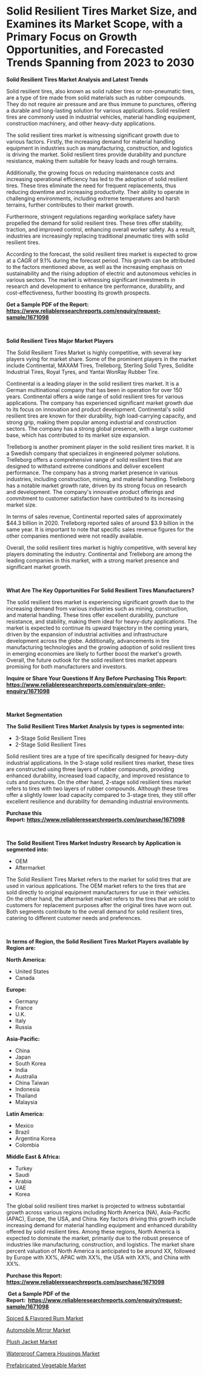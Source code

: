 <p><h1>Solid Resilient Tires Market Size, and Examines its Market Scope, with a Primary Focus on Growth Opportunities, and Forecasted Trends Spanning from 2023 to 2030</h1></p><p><strong>Solid Resilient Tires Market Analysis and Latest Trends</strong></p>
<p><p>Solid resilient tires, also known as solid rubber tires or non-pneumatic tires, are a type of tire made from solid materials such as rubber compounds. They do not require air pressure and are thus immune to punctures, offering a durable and long-lasting solution for various applications. Solid resilient tires are commonly used in industrial vehicles, material handling equipment, construction machinery, and other heavy-duty applications.</p><p>The solid resilient tires market is witnessing significant growth due to various factors. Firstly, the increasing demand for material handling equipment in industries such as manufacturing, construction, and logistics is driving the market. Solid resilient tires provide durability and puncture resistance, making them suitable for heavy loads and rough terrains.</p><p>Additionally, the growing focus on reducing maintenance costs and increasing operational efficiency has led to the adoption of solid resilient tires. These tires eliminate the need for frequent replacements, thus reducing downtime and increasing productivity. Their ability to operate in challenging environments, including extreme temperatures and harsh terrains, further contributes to their market growth.</p><p>Furthermore, stringent regulations regarding workplace safety have propelled the demand for solid resilient tires. These tires offer stability, traction, and improved control, enhancing overall worker safety. As a result, industries are increasingly replacing traditional pneumatic tires with solid resilient tires.</p><p>According to the forecast, the solid resilient tires market is expected to grow at a CAGR of 9.1% during the forecast period. This growth can be attributed to the factors mentioned above, as well as the increasing emphasis on sustainability and the rising adoption of electric and autonomous vehicles in various sectors. The market is witnessing significant investments in research and development to enhance tire performance, durability, and cost-effectiveness, further boosting its growth prospects.</p></p>
<p><strong>Get a Sample PDF of the Report:&nbsp; <a href="https://www.reliableresearchreports.com/enquiry/request-sample/1671098">https://www.reliableresearchreports.com/enquiry/request-sample/1671098</a></strong></p>
<p>&nbsp;</p>
<p><strong>Solid Resilient Tires Major Market Players</strong></p>
<p><p>The Solid Resilient Tires Market is highly competitive, with several key players vying for market share. Some of the prominent players in the market include Continental, MAXAM Tires, Trelleborg, Sterling Solid Tyres, Solidite Industrial Tires, Royal Tyres, and Yantai WonRay Rubber Tire.</p><p>Continental is a leading player in the solid resilient tires market. It is a German multinational company that has been in operation for over 150 years. Continental offers a wide range of solid resilient tires for various applications. The company has experienced significant market growth due to its focus on innovation and product development. Continental's solid resilient tires are known for their durability, high load-carrying capacity, and strong grip, making them popular among industrial and construction sectors. The company has a strong global presence, with a large customer base, which has contributed to its market size expansion.</p><p>Trelleborg is another prominent player in the solid resilient tires market. It is a Swedish company that specializes in engineered polymer solutions. Trelleborg offers a comprehensive range of solid resilient tires that are designed to withstand extreme conditions and deliver excellent performance. The company has a strong market presence in various industries, including construction, mining, and material handling. Trelleborg has a notable market growth rate, driven by its strong focus on research and development. The company's innovative product offerings and commitment to customer satisfaction have contributed to its increasing market size.</p><p>In terms of sales revenue, Continental reported sales of approximately $44.3 billion in 2020. Trelleborg reported sales of around $3.9 billion in the same year. It is important to note that specific sales revenue figures for the other companies mentioned were not readily available.</p><p>Overall, the solid resilient tires market is highly competitive, with several key players dominating the industry. Continental and Trelleborg are among the leading companies in this market, with a strong market presence and significant market growth.</p></p>
<p>&nbsp;</p>
<p><strong>What Are The Key Opportunities For Solid Resilient Tires Manufacturers?</strong></p>
<p><p>The solid resilient tires market is experiencing significant growth due to the increasing demand from various industries such as mining, construction, and material handling. These tires offer excellent durability, puncture resistance, and stability, making them ideal for heavy-duty applications. The market is expected to continue its upward trajectory in the coming years, driven by the expansion of industrial activities and infrastructure development across the globe. Additionally, advancements in tire manufacturing technologies and the growing adoption of solid resilient tires in emerging economies are likely to further boost the market's growth. Overall, the future outlook for the solid resilient tires market appears promising for both manufacturers and investors.</p></p>
<p><strong>Inquire or Share Your Questions If Any Before Purchasing This Report: <a href="https://www.reliableresearchreports.com/enquiry/pre-order-enquiry/1671098">https://www.reliableresearchreports.com/enquiry/pre-order-enquiry/1671098</a></strong></p>
<p>&nbsp;</p>
<p><strong>Market Segmentation</strong></p>
<p><strong>The Solid Resilient Tires Market Analysis by types is segmented into:</strong></p>
<p><ul><li>3-Stage Solid Resilient Tires</li><li>2-Stage Solid Resilient Tires</li></ul></p>
<p><p>Solid resilient tires are a type of tire specifically designed for heavy-duty industrial applications. In the 3-stage solid resilient tires market, these tires are constructed using three layers of rubber compounds, providing enhanced durability, increased load capacity, and improved resistance to cuts and punctures. On the other hand, 2-stage solid resilient tires market refers to tires with two layers of rubber compounds. Although these tires offer a slightly lower load capacity compared to 3-stage tires, they still offer excellent resilience and durability for demanding industrial environments.</p></p>
<p><strong>Purchase this Report:&nbsp;<a href="https://www.reliableresearchreports.com/purchase/1671098">https://www.reliableresearchreports.com/purchase/1671098</a></strong></p>
<p>&nbsp;</p>
<p><strong>The Solid Resilient Tires Market Industry Research by Application is segmented into:</strong></p>
<p><ul><li>OEM</li><li>Aftermarket</li></ul></p>
<p><p>The Solid Resilient Tires Market refers to the market for solid tires that are used in various applications. The OEM market refers to the tires that are sold directly to original equipment manufacturers for use in their vehicles. On the other hand, the aftermarket market refers to the tires that are sold to customers for replacement purposes after the original tires have worn out. Both segments contribute to the overall demand for solid resilient tires, catering to different customer needs and preferences.</p></p>
<p>&nbsp;</p>
<p><strong>In terms of Region, the Solid Resilient Tires Market Players available by Region are:</strong></p>
<p>
    <p> <strong> North America: </strong>
        <ul>
            <li>United States</li>
            <li>Canada</li>
        </ul>
        </p> 
    <p> <strong> Europe: </strong>
        <ul>
            <li>Germany</li>
            <li>France</li>
            <li>U.K.</li>
            <li>Italy</li>
            <li>Russia</li>
        </ul>
        </p> 
    <p> <strong> Asia-Pacific: </strong>
        <ul>
            <li>China</li>
            <li>Japan</li>
            <li>South Korea</li>
            <li>India</li>
            <li>Australia</li>
            <li>China Taiwan</li>
            <li>Indonesia</li>
            <li>Thailand</li>
            <li>Malaysia</li>
        </ul>
        </p> 
    <p> <strong> Latin America: </strong>
        <ul>
            <li>Mexico</li>
            <li>Brazil</li>
            <li>Argentina Korea</li>
            <li>Colombia</li>
        </ul>
        </p> 
    <p> <strong> Middle East & Africa: </strong>
        <ul>
            <li>Turkey</li>
            <li>Saudi</li>
            <li>Arabia</li>
            <li>UAE</li>
            <li>Korea</li>
        </ul>
    </p>
    </p>
<p><p>The global solid resilient tires market is projected to witness substantial growth across various regions including North America (NA), Asia-Pacific (APAC), Europe, the USA, and China. Key factors driving this growth include increasing demand for material handling equipment and enhanced durability offered by solid resilient tires. Among these regions, North America is expected to dominate the market, primarily due to the robust presence of industries like manufacturing, construction, and logistics. The market share percent valuation of North America is anticipated to be around XX, followed by Europe with XX%, APAC with XX%, the USA with XX%, and China with XX%.</p></p>
<p><strong>Purchase this Report: <a href="https://www.reliableresearchreports.com/purchase/1671098">https://www.reliableresearchreports.com/purchase/1671098</a></strong></p>
<p>&nbsp;<strong>Get a Sample PDF of the Report:&nbsp;&nbsp;<a href="https://www.reliableresearchreports.com/enquiry/request-sample/1671098">https://www.reliableresearchreports.com/enquiry/request-sample/1671098</a></strong></p>
<p><strong></strong></p>
<p><p><a href="https://www.linkedin.com/pulse/spiced-amp-flavored-rum-market-insights-players-forecast-till-dakef/">Spiced & Flavored Rum Market</a></p><p><a href="https://github.com/ruslanpoljakovrd177/Market-Research-Report-List-1/blob/main/automobile-mirror-market.md">Automobile Mirror Market</a></p><p><a href="https://medium.com/@reportprime01/plush-jacket-market-the-key-to-successful-business-strategy-forecast-till-2030-4ce9c900d145">Plush Jacket Market</a></p><p><a href="https://medium.com/@reportprime03/waterproof-camera-housings-market-size-cagr-trends-2024-2030-89e5f67395e2">Waterproof Camera Housings Market</a></p><p><a href="https://www.linkedin.com/pulse/prefabricated-vegetable-market-research-report-unlocks-sm4df/">Prefabricated Vegetable Market</a></p></p>